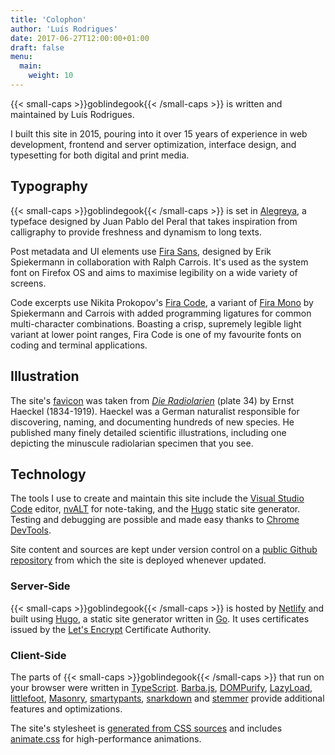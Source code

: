 ```yaml
---
title: 'Colophon'
author: 'Luís Rodrigues'
date: 2017-06-27T12:00:00+01:00
draft: false
menu:
  main:
    weight: 10
---
```


{{< small-caps >}}goblindegook{{< /small-caps >}} is written and maintained by Luís Rodrigues.

I built this site in 2015, pouring into it over 15 years of experience in web development, frontend and server optimization, interface design, and typesetting for both digital and print media.

## Typography

{{< small-caps >}}goblindegook{{< /small-caps >}} is set in [Alegreya], a typeface designed by Juan Pablo del Peral that takes inspiration from calligraphy to provide freshness and dynamism to long texts.

Post metadata and UI elements use [Fira Sans][fira], designed by Erik Spiekermann in collaboration with Ralph Carrois. It's used as the system font on Firefox OS and aims to maximise legibility on a wide variety of screens.

Code excerpts use Nikita Prokopov's [Fira Code], a variant of [Fira Mono][fira] by Spiekermann and Carrois with added programming ligatures for common multi-character combinations. Boasting a crisp, supremely legible light variant at lower point ranges, Fira Code is one of my favourite fonts on coding and terminal applications.

[alegreya]: http://www.huertatipografica.com/en/fonts/alegreya-ht-pro
[fira]: https://mozilla.github.io/Fira/
[fira code]: https://github.com/tonsky/FiraCode

## Illustration

The site's [favicon] was taken from [_Die Radiolarien_](http://caliban.mpiz-koeln.mpg.de/haeckel/radiolarien/) (plate 34) by Ernst Haeckel (1834-1919). Haeckel was a German naturalist responsible for discovering, naming, and documenting hundreds of new species. He published many finely detailed scientific illustrations, including one depicting the minuscule radiolarian specimen that you see.

[favicon]: https://en.wikipedia.org/wiki/Favicon

## Technology

The tools I use to create and maintain this site include the [Visual Studio Code] editor, [nvALT] for note-taking, and the [Hugo] static site generator. Testing and debugging are possible and made easy thanks to [Chrome DevTools].

Site content and sources are kept under version control on a [public Github repository][goblindegook/goblindegook.com] from which the site is deployed whenever updated.

[chrome devtools]: https://developer.chrome.com/devtools/
[hugo]: http://gohugo.io
[nvalt]: http://brettterpstra.com/projects/nvalt/
[visual studio code]: https://code.visualstudio.com
[goblindegook/goblindegook.com]: https://github.com/goblindegook/goblindegook.com

### Server-Side

{{< small-caps >}}goblindegook{{< /small-caps >}} is hosted by [Netlify] and built using [Hugo], a static site generator written in [Go]. It uses certificates issued by the [Let's Encrypt] Certificate Authority.

[go]: http://php.net
[hugo]: http://gohugo.io
[let's encrypt]: https://letsencrypt.org
[netlify]: https://www.netlify.com

### Client-Side

The parts of {{< small-caps >}}goblindegook{{< /small-caps >}} that run on your browser were written in [TypeScript]. [Barba.js], [DOMPurify], [LazyLoad], [littlefoot], [Masonry], [smartypants], [snarkdown] and [stemmer] provide additional features and optimizations.

The site's stylesheet is [generated from CSS sources][postcss-preset-env] and includes [animate.css] for high-performance animations.

[typescript]: http://www.typescriptlang.org
[barba.js]: https://barba.js.org/
[dompurify]: https://github.com/cure53/DOMPurify
[lazyload]: https://github.com/verlok/lazyload
[littlefoot]: https://github.com/goblindegook/littlefoot
[smartypants]: https://www.npmjs.com/package/smartypants
[snarkdown]: https://www.npmjs.com/package/snarkdown
[masonry]: https://github.com/desandro/masonry
[stemmer]: https://github.com/words/stemmer
[postcss-preset-env]: https://preset-env.cssdb.org/
[animate.css]: https://daneden.github.io/animate.css
